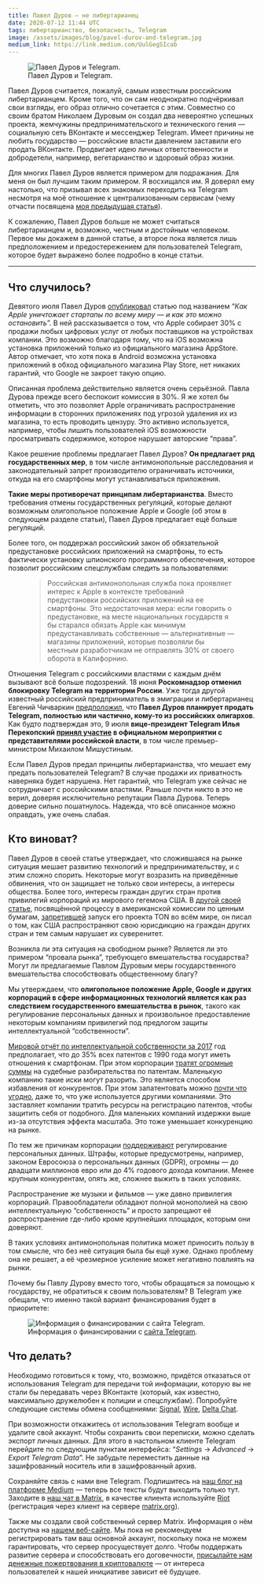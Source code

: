 ```yaml
---
title: Павел Дуров — не либертарианец
date: 2020-07-12 11:44 UTC
tags: либертарианство, безопасность, Telegram
image: /assets/images/blog/pavel-durov-and-telegram.jpg
medium_link: https://link.medium.com/UulGegSIcab
---
```

<div class="d-flex justify-content-center">
 <figure class="cl-figure-nice">
  <img src="/assets/images/blog/pavel-durov-and-telegram.jpg"
       alt="Павел Дуров и Telegram."/>
  <figcaption>
    Павел Дуров и Telegram.
  </figcaption>
 </figure>
</div>

Павел Дуров считается, пожалуй, самым известным российским либертарианцем.
Кроме того, что он сам неоднократно подчёркивал свои взгляды, его образ отлично
сочетается с этим. Совместно со своим братом Николаем Дуровым он создал два
невероятно успешных проекта, жемчужины предпринимательского и технического
гения — социальную сеть ВКонтакте и мессенджер Telegram. Имеет причины не любить
государство — российские власти давлением заставили его продать ВКонтакте.
Продвигает идею личных ответственности и добродетели, например, вегетарианство и
здоровый образ жизни.

Для многих Павел Дуров является примером для подражания. Для меня он был лучшим
таким примером. Я восхищался им. Я доверял ему настолько, что призывал всех
знакомых переходить на Telegram несмотря на моё отношение к централизованным
сервисам (чему отчасти посвящена
[моя предыдущая статья](https://link.medium.com/HJP6SuXqQ7)).

К сожалению, Павел Дуров больше не может считаться либертарианцем и, возможно,
честным и достойным человеком. Первое мы докажем в данной статье, а второе пока
является лишь предположением и предостережением для пользователей Telegram,
которое будет выражено более подробно в конце статьи.

---

Что случилось?
--------------

Девятого июля Павел Дуров [опубликовал](https://telegra.ph/Kak-Apple-unichtozhaet-startapy-po-vsemu-miru--i-kak-ehto-mozhno-ostanovit-07-09)
статью под названием “*Как Apple уничтожает стартапы по всему миру — и как это
можно остановить*”. В ней рассказывается о том, что Apple собирает 30% с продажи
любых цифровых услуг от любых поставщиков на устройствах компании. Это возможно
благодаря тому, что на iOS возможна установка приложений только из официального
магазина AppStore. Автор отмечает, что хотя пока в Android возможна установка
приложений в обход официального магазина Play Store, нет никаких гарантий, что
Google не закроет такую опцию.

Описанная проблема действительно является очень серьёзной. Павла Дурова прежде
всего беспокоит комиссия в 30%. Я же хотел бы отметить, что это позволяет Apple
ограничивать распространение информации в сторонних приложениях под угрозой
удаления их из магазина, то есть проводить цензуру. Это активно используется,
например, чтобы лишить пользователей iOS возможности просматривать содержимое,
которое нарушает авторские “права”.

Какое решение проблемы предлагает Павел Дуров? **Он предлагает ряд
государственных мер**, в том числе антимонопольные расследования и
законодательный запрет производителю ограничивать источники, откуда на его
смартфоны могут устанавливаться приложения.

**Такие меры противоречат принципам либертарианства**. Вместо требования отмены
государственных регуляций, которые делают возможным олигопольное положение
Apple и Google (об этом в следующем разделе статьи), Павел Дуров предлагает ещё
больше регуляций.

Более того, он поддержал российский закон об обязательной предустановке
российских приложений на смартфоны, то есть фактически установку шпионского
программного обеспечения, которое позволит российским спецслужбам следить за
пользователями:

<figure class="cl-blockquote">
  <blockquote>
    <p>
      Российская антимонопольная служба пока проявляет интерес к Apple в контексте
      требований предустановки российских приложений на ее смартфоны. Это
      недостаточная мера: если говорить о предустановке, на месте национальных
      государств я бы старался обязать Apple как минимум предустанавливать
      собственные — альтернативные — магазины приложений, которые позволяли бы
      местным разработчикам не отправлять 30% от своего оборота в Калифорнию.
    </p>
  </blockquote>
</figure>

Отношения Telegram с российскими властями с каждым днём вызывают всё больше
подозрений. 18 июня **Роскомнадзор отменил блокировку Telegram на территории
России**. Уже тогда другой известный российский предприниматель в эмиграции и
либертарианец Евгений Чичваркин [предположил](https://hightech.plus/2020/06/21/evgenii-chichvarkin-durov-gotovit-prodazhu-messendzhera-telegram),
что **Павел Дуров планирует продать Telegram, полностью или частично, кому-то из
российских олигархов**. Как будто подтверждая это, 9 июля **вице-президент
Telegram Илья Перекопский [принял участие](https://vc.ru/services/140842-dan-apple-i-google-vice-prezident-telegram-vystupil-pered-mishustinym-s-kritikoy-komissiy-v-magazinah-prilozheniy)
в официальном мероприятии с представителями российской власти**, в том числе
премьер-министром Михаилом Мишустиным.

Если Павел Дуров предал принципы либертарианства, что мешает ему предать
пользователей Telegram? В случае продажи их приватность наверняка будет
нарушена. Нет гарантий, что Telegram уже сейчас не сотрудничает с российскими
властями. Раньше почти никто в это не верил, доверяя исключительно репутации
Павла Дурова. Теперь доверие сильно пошатнулось. Надежда, что всё описанное
можно оправдать, уже очень слабая.

Кто виноват?
------------

Павел Дуров в своей статье утверждает, что сложившаяся на рынке ситуация мешает
развитию технологий и предпринимательству, и с этим сложно спорить. Некоторые
могут возразить на приведённые обвинения, что он защищает не только свои
интересы, а интересы общества. Более того, интересы граждан других стран против
привилегий корпораций из мирового гегемона США. В
[другой своей статье](https://telegra.ph/What-Was-TON-And-Why-It-Is-Over-05-12),
посвящённой процессу в американской комиссии по ценным бумагам,
[запретившей](https://www.interfax.ru/business/708345) запуск его проекта TON во
всём мире, он писал о том, как США распространяют свою юрисдикцию на граждан
других стран и тем самым нарушает их суверенитет.

Возникла ли эта ситуация на свободном рынке? Является ли это примером “провала
рынка”, требующего вмешательства государства? Могут ли предлагаемые Павлом
Дуровым меры государственного вмешательства способствовать общественному благу?

Мы утверждаем, что **олигопольное положение Apple, Google и других корпораций в
сфере информационных технологий является как раз следствием государственного
вмешательства в рынок**, такого как регулирование персональных данных и
произвольное предоставление некоторым компаниям привилегий под предлогом защиты
интеллектуальной “собственности”.

[Мировой отчёт по интеллектуальной собственности за 2017](https://www.wipo.int/edocs/pubdocs/en/wipo_pub_944_2017-chapter4.pdf)
год предполагает, что до 35% всех патентов с 1990 года могут иметь отношения к
смартфонам. При этом корпорации
[тратят огромные суммы](https://www.reuters.com/article/us-apple-samsung-fees/apple-spent-over-60-million-on-u-s-lawyers-against-samsung-idUSBRE9B50QC20131206)
на судебные разбирательства по патентам. Маленькую компанию такие иски могут
разорить. Это является способом избавления от конкурентов. При этом
запатентовать можно
[почти что угодно](https://www.businessinsider.com/9-of-apples-strangest-patents-2012-10),
даже то, что уже используется другими компаниями. Это заставляет компании
тратить ресурсы на регистрацию патентов, чтобы защитить себя от подобного. Для
маленьких компаний издержки выше из-за отсутствия эффекта масштаба. Это тоже
уменьшает конкуренцию на рынке.

По тем же причинам корпорации
[поддерживают](https://techcrunch.com/2020/02/17/regulate-facebook/)
регулирование персональных данных. Штрафы, которые предусмотрены, например,
законом Евросоюза о персональных данных (GDPR), огромны — до двадцати миллионов
евро или до 4% годового дохода компании. Менее крупным конкурентам, опять же,
сложнее выжить в таких условиях.

Распространение же музыки и фильмов — уже давно привилегия корпораций.
Правообладатели обладают полной монополией на свою интеллектуальную
“собственность” и просто запрещают её распространение где-либо кроме крупнейших
площадок, которым они доверяют.

В таких условиях антимонопольная политика может приносить пользу в том смысле,
что без неё ситуация была бы ещё хуже. Однако проблему она не решает, а её
чрезмерное усиление может негативно повлиять на рынки.

Почему бы Павлу Дурову вместо того, чтобы обращаться за помощью к государству,
не обратиться к своим пользователям? В Telegram уже обещали, что именно такой
вариант финансирования будет в приоритете:

<div class="d-flex justify-content-center">
 <figure class="cl-figure-nice">
  <img src="/assets/images/blog/telegram-funding.png"
       alt="Информация о финансировании с сайта Telegram."/>
  <figcaption>
    Информация о финансировании с <a href="https://telegram.org/faq#q-how-are-you-going-to-make-money-out-of-this">сайта Telegram</a>.
  </figcaption>
 </figure>
</div>

Что делать?
-----------

Необходимо готовиться к тому, что, возможно, придётся отказаться от
использования Telegram для передачи той информации, которую вы не стали бы
передавать через ВКонтакте (который, как известно, максимально дружелюбен к
полиции и спецслужбам). Попробуйте следующие системы обмена сообщениями:
[Signal](https://signal.org/), [Wire](https://wire.com/),
[Delta Chat](https://delta.chat/).

При возможности откажитесь от использования Telegram вообще и удалите свой
аккаунт. Чтобы сохранить свои переписки, можно сделать экспорт личных данных.
Для этого в настольном клиенте Telegram перейдите по следующим пунктам
интерфейса: “*Settings* -> *Advanced* -> *Export Telegram Data*”. Не забудьте
переместить данные на зашифрованный носитель или в зашифрованный архив.

Сохраняйте связь с нами вне Telegram. Подпишитесь на
[наш блог на платформе Medium](https://medium.com/causa-arcana) — теперь
все тексты будут выходить только тут. Заходите в
[наш чат в Matrix](https://matrix.to/#/#chat:causa-arcana.com), в качестве
клиента используйте [Riot](https://riot.im/) (регистрация через клиент на
сервере [matrix.org](https://matrix.org/)).

Также мы создали свой собственный сервер Matrix. Информация о нём доступна на
[нашем веб-сайте](https://causa-arcana.com/matrix.html). Мы пока не
рекомендуем регистрировать там ваш основной аккаунт, поскольку пока не можем
гарантировать, что сервер просуществует долго. Чтобы поддержать развитие сервера
и способствовать его договечности,
[присылайте нам денежные пожертвования в криптовалюте](https://causa-arcana.com/donate.html)
— от интереса пользователей к нашей инициативе зависит её будущее.
